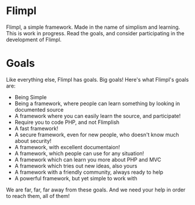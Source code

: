 Flimpl
=====

Flimpl, a simple framework. Made in the name of simplism and learning. This is work in progress. Read the goals, and consider participating in the development of Flimpl.

Goals
=====

Like everything else, Flimpl has goals. Big goals! Here's what Flimpl's goals are:

* Being Simple
* Being a framework, where people can learn something by looking in documented source
* A framework where you can easily learn the source, and participate!
* Require you to code PHP, and not Flimplish
* A fast framework!
* A secure framework, even for new people, who doesn't know much about security!
* A framework, with excellent documentaion!
* A framework, which people can use for any situation!
* A framework which can learn you more about PHP and MVC
* A framework which tries out new ideas, also yours
* A framework with a friendly community, always ready to help
* A powerful framework, but yet simple to work with

We are far, far, far away from these goals. And we need your help in order to reach them, all of them!

